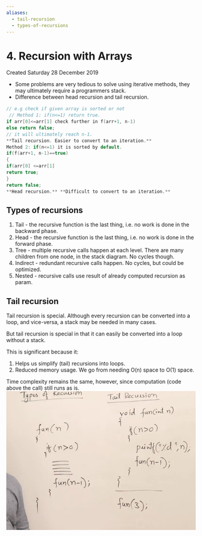 ```yaml
---
aliases:
  - tail-recursion
  - types-of-recursions
---
```

# 4. Recursion with Arrays
Created Saturday 28 December 2019


* Some problems are very tedious to solve using iterative methods, they may ultimately require a programmers stack. 
* Difference between head recursion and tail recursion.

```cpp
// e.g check if given array is sorted or not
 // Method 1: if(n<=1) return true.
if arr[0]<=arr[1] check further in f(arr+1, n-1)
else return false;
// it will ultimately reach n-1.
**Tail recursion. Easier to convert to an iteration.**
Method 2: if(n<=1) it is sorted by default.
if(f(arr+1, n-1)==true)
{
if(arr[0] <=arr[1]
return true;
}
return false;
**Head recursion.** **Difficult to convert to an iteration.**
```

## Types of recursions
1. Tail - the recursive function is the last thing, i.e. no work is done in the backward phase.
2. Head - the recursive function is the last thing, i.e. no work is done in the forward phase.
3. Tree - multiple recursive calls happen at each level. There are many children from one node, in the stack diagram. No cycles though.
4. Indirect - redundant recursive calls happen. No cycles, but could be optimized.
5. Nested - recursive calls use result of already computed recursion as param.

## Tail recursion
Tail recursion is special. Although every recursion can be converted into a loop, and vice-versa, a stack may be needed in many cases.

But tail recursion is special in that it can easily be converted into a loop without a stack.

This is significant because it:
1. Helps us simplify (tail) recursions into loops.
2. Reduced memory usage. We go from needing O(n) space to O(1) space.

Time complexity remains the same, however, since computation (code above the call) still runs as is.
![](../../../../../assets/4._Recursion_with_Arrays-image-1-b6cda8f8.png)